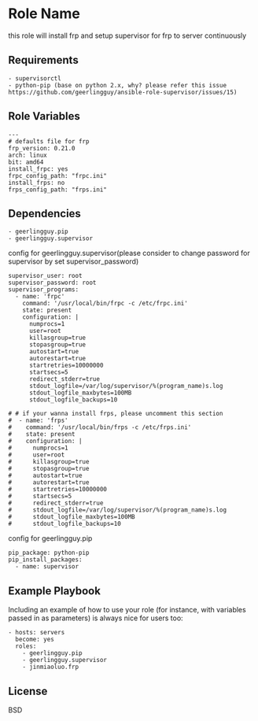 Role Name
=========

this role will install frp and setup supervisor for frp to server continuously

Requirements
------------
```
- supervisorctl
- python-pip (base on python 2.x, why? please refer this issue https://github.com/geerlingguy/ansible-role-supervisor/issues/15) 
```

Role Variables
--------------

```
---
# defaults file for frp
frp_version: 0.21.0
arch: linux
bit: amd64
install_frpc: yes
frpc_config_path: "frpc.ini"
install_frps: no
frps_config_path: "frps.ini"
```

Dependencies
------------

```
- geerlingguy.pip
- geerlingguy.supervisor
```

config for geerlingguy.supervisor(please consider to change password for supervisor by set supervisor_password)
```
supervisor_user: root
supervisor_password: root
supervisor_programs:
  - name: 'frpc'
    command: '/usr/local/bin/frpc -c /etc/frpc.ini'
    state: present
    configuration: |
      numprocs=1
      user=root
      killasgroup=true
      stopasgroup=true
      autostart=true
      autorestart=true
      startretries=10000000
      startsecs=5
      redirect_stderr=true
      stdout_logfile=/var/log/supervisor/%(program_name)s.log
      stdout_logfile_maxbytes=100MB
      stdout_logfile_backups=10

# # if your wanna install frps, please uncomment this section
#  - name: 'frps'
#    command: '/usr/local/bin/frps -c /etc/frps.ini'
#    state: present
#    configuration: |
#      numprocs=1
#      user=root
#      killasgroup=true
#      stopasgroup=true
#      autostart=true
#      autorestart=true
#      startretries=10000000
#      startsecs=5
#      redirect_stderr=true
#      stdout_logfile=/var/log/supervisor/%(program_name)s.log
#      stdout_logfile_maxbytes=100MB
#      stdout_logfile_backups=10
```

config for geerlingguy.pip 
```
pip_package: python-pip
pip_install_packages:
  - name: supervisor
```

Example Playbook
----------------

Including an example of how to use your role (for instance, with variables passed in as parameters) is always nice for users too:

```
- hosts: servers
  become: yes
  roles:
    - geerlingguy.pip
    - geerlingguy.supervisor
    - jinmiaoluo.frp
```

License
-------

BSD
